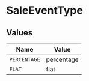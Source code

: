 # SaleEventType


## Values

| Name         | Value        |
| ------------ | ------------ |
| `PERCENTAGE` | percentage   |
| `FLAT`       | flat         |